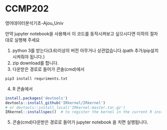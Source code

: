 # CCMP202
영어데이터분석기초-Ajou_Univ

만약 jupyter notebook을 사용해서 이 코드를 동작시켜보고 싶으시다면 이하의 절차대로 실행해 주세요

1. python 3를 받는다(3.6)이상의 버전 아무거나 상관없습니다.(path 추가/pip설치 시켜줘야 됩니다.)
2. zip download를 합니다.
3. 다운받은 경로로 들어가 콘솔(cmd)에서
```python
pip3 install requriments.txt
```
4. R 콘솔에서
```R
install.packages('devtools')
devtools::install_github('IRkernel/IRkernel')
# or devtools::install_local('IRkernel-master.tar.gz')
IRkernel::installspec()  # to register the kernel in the current R installation
```
5. 콘솔(cmd)다운받은 경로로 들어가
jupyter notebook
을 치면 실행됩니다.
